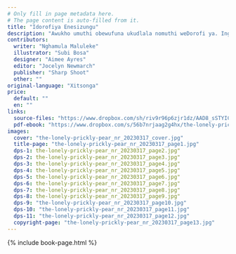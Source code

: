 ```yaml
---
# Only fill in page metadata here.
# The page content is auto-filled from it.
title: "Idorofiya Enesizungu"
description: "Awukho umuthi obewufuna ukudlala nomuthi weDorofi ya. Ingabe umuthi weDorofi ya uzokufunyana umngani?"
contributors:
  writer: "Nghamula Maluleke"
  illustrator: "Subi Bosa"
  designer: "Aimee Ayres"
  editor: "Jocelyn Newmarch"
  publisher: "Sharp Shoot"
  other: ""
original-language: "Xitsonga"
price:
  default: ""
  en: ""
links:
  source-files: "https://www.dropbox.com/sh/riv9r96p6zjr1dz/AAD8_sSTYICYuIQZUvC4JgKGa?dl=0"
  pdf-ebook: "https://www.dropbox.com/s/56b7nrjaag2g4hx/the-lonely-prickly-pear_nr_20230317.pdf?dl=0"
images:
  cover: "the-lonely-prickly-pear_nr_20230317_cover.jpg"
  title-page: "the-lonely-prickly-pear_nr_20230317_page1.jpg"
  dps-1: the-lonely-prickly-pear_nr_20230317_page2.jpg"
  dps-2: the-lonely-prickly-pear_nr_20230317_page3.jpg"
  dps-3: the-lonely-prickly-pear_nr_20230317_page4.jpg"
  dps-4: the-lonely-prickly-pear_nr_20230317_page5.jpg"
  dps-5: the-lonely-prickly-pear_nr_20230317_page6.jpg"
  dps-6: the-lonely-prickly-pear_nr_20230317_page7.jpg"
  dps-7: the-lonely-prickly-pear_nr_20230317_page8.jpg"
  dps-8: the-lonely-prickly-pear_nr_20230317_page9.jpg"
  dps-9: "the-lonely-prickly-pear_nr_20230317_page10.jpg"
  dps-10: "the-lonely-prickly-pear_nr_20230317_page11.jpg"
  dps-11: "the-lonely-prickly-pear_nr_20230317_page12.jpg"
  copyright-page: "the-lonely-prickly-pear_nr_20230317_page13.jpg"
---
```


{% include book-page.html %}




